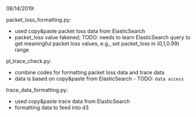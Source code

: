 08/14/2019:

packet_loss_formatting.py:
- used copy&paste packet loss data from ElasticSearch
- packet_loss value fakened; TODO: needs to learn ElasticSearch query to get meaningful packet loss values, e.g., set packet_loss in (0,1,0.99) range

pl_trace_check.py:
- combine codes for formatting packet loss data and trace data
- data is based on copy&paste from ElasticSearch - TODO: `data access`


trace_data_formatting.py:
- used copy&paste trace data from ElasticSearch
- formatting data to feed into d3 